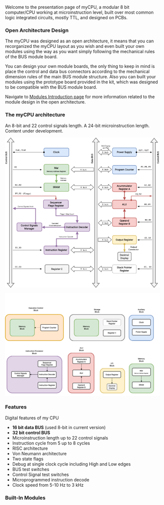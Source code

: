Welcome to the presentation page of myCPU, a modular 8 bit computer/CPU working at microinstruction level, built over most common logic integrated circuits, mostly TTL, and designed on PCBs.


### Open Architecture Design

The myCPU was designed as an open architecture, it means that you can recorganized the myCPU layout as you wish and even built your own modules using the way as you want simply following the mechanical rules of the BUS module board.


You can design your own module boards, the only thing to keep in mind is place the control and data bus connectors according to the mechanical dimension rules of the main BUS module structure. Also you can built your modules using the prototype board provided in the kit, which was designed to be compatible with the BUS module board.


Navigate to [Modules Introduction page](http://www.mycpuone.com/pages/en/mycpu/modules) for more information related to the module design in the open architecture.

### The myCPU architecture

An 8-bit and 22 control signals length. A 24-bit microinstruction length. Content under development.



![myCPU modules diagram](https://github.com/mylabpcb/myCPU/blob/master/Images/Diagrams/myCPU_modules_draw.png)

![myCPU functional blocks diagram](https://github.com/mylabpcb/myCPU/blob/master/Images/Diagrams/myCPU_functional_blocks_draw.png)

### Features
Digital features of my CPU

+ **16 bit data BUS** (used 8-bit in current version)
+ **32 bit control BUS**
+ Microinstruction length up to 22 control signals
+ Instruction cycle from 5 up to 8 cycles
+ RISC architecture
+ Von Neumann architecture
+ Two state flags
+ Debug at single clock cycle including High and Low edges
+ BUS test switches
+ Control Signal test switches
+ Microprogrammed instruction decode
+ Clock speed from 5-10 Hz to 3 kHz


### Built-In Modules